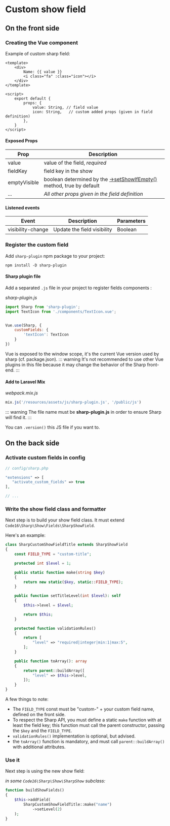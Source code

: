 # Custom show field

## On the front side

### Creating the Vue component

Example of custom sharp field:

```vue
<template>
    <div>
        Name: {{ value }}
        <i class="fa" :class="icon"></i>
    </div>
</template>

<script>
    export default {
        props: {
            value: String, // field value
            icon: String,   // custom added props (given in field definition)
        },
    }
</script>
```

#### Exposed Props

| Prop            | Description                                 |
|-----------------|---------------------------------------------|
| value           | value of the field, *required*                                            |
| fieldKey        | field key in the show                       |
| emptyVisible    | boolean determined by the [->setShowIfEmpty()](building-entity-show.md) method, true by default  |
| ...             | *All other props given in the field definition* |

#### Listened events

| Event           | Description                                 | Parameters |
|-----------------|---------------------------------------------|------------|
| visibility-change | Update the field visibility |  Boolean |


### Register the custom field

Add `sharp-plugin` npm package to your project:

```
npm install -D sharp-plugin
```

#### Sharp plugin file

Add a separated `.js` file in your project to register fields components :

*sharp-plugin.js*

```js
import Sharp from 'sharp-plugin';
import TextIcon from './components/TextIcon.vue';


Vue.use(Sharp, {
    customFields: {
        'textIcon': TextIcon
    }
})
```


Vue is exposed to the window scope, it's the current Vue version used by sharp (cf. package.json).
::: warning
It's not recommended to use other Vue plugins in this file because it may change the behavior of the Sharp front-end.
:::

#### Add to Laravel Mix

*webpack.mix.js*

```js
mix.js('/resources/assets/js/sharp-plugin.js', '/public/js')
```

::: warning
The file name must be **sharp-plugin.js** in order to ensure Sharp will find it.
:::

You can `.version()` this JS file if you want to.


## On the back side

### Activate custom fields in config

```php
// config/sharp.php

"extensions" => [
   "activate_custom_fields" => true
],

// ...
```


### Write the show field class and formatter

Next step is to build your show field class. It must extend `Code16\Sharp\Show\Fields\SharpShowField`.

Here's an example:

```php
class SharpCustomShowFieldTitle extends SharpShowField
{
    const FIELD_TYPE = "custom-title";

    protected int $level = 1;

    public static function make(string $key)
    {
        return new static($key, static::FIELD_TYPE);
    }

    public function setTitleLevel(int $level): self
    {
        $this->level = $level;

        return $this;
    }

    protected function validationRules()
    {
        return [
            "level" => "required|integer|min:1|max:5",
        ];
    }

    public function toArray(): array
    {
        return parent::buildArray([
            "level" => $this->level,
        ]);
    }
}
```

A few things to note:

- The `FIELD_TYPE` const must be "custom-" + your custom field name, defined on the front side.
- To respect the Sharp API, you must define a static `make` function with at least the field key; this function must call the parent constructor, passing the `$key` and the `FIELD_TYPE`.
- `validationRules()` implementation is optional, but advised.
- the `toArray()` function is mandatory, and must call `parent::buildArray()` with additional attributes.


### Use it

Next step is using the new show field:

*in some `Code16\Sharp\Show\SharpShow` subclass:*

```php
function buildShowFields()
{
    $this->addField(
        SharpCustomShowFieldTitle::make("name")
            ->setLevel(2)
    );
}
```

